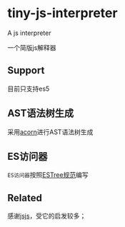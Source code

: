 # tiny-js-interpreter
A js interpreter

一个简版js解释器

## Support

目前只支持es5

## AST语法树生成

采用[acorn](https://github.com/acornjs/acorn)进行AST语法树生成

## ES访问器

`ES访问器`按照[ESTree规范](https://github.com/estree/estree)编写

## Related

感谢[jsjs](https://github.com/bramblex/jsjs)，受它的启发较多；